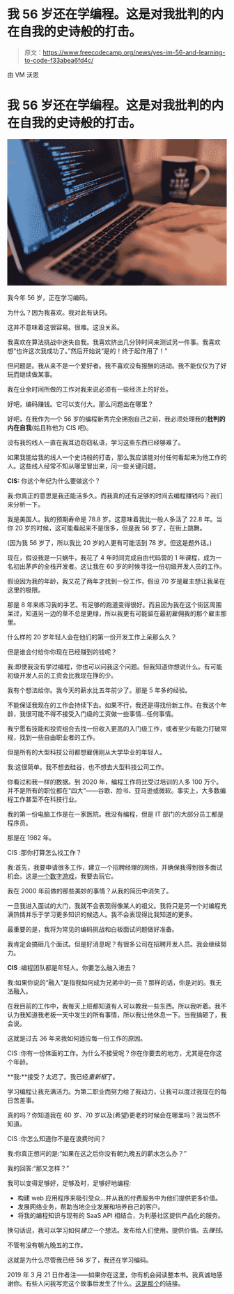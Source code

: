 # 我 56 岁还在学编程。这是对我批判的内在自我的史诗般的打击。

> 原文：<https://www.freecodecamp.org/news/yes-im-56-and-learning-to-code-f33abea6fd4c/>

由 VM 沃恩

# 我 56 岁还在学编程。这是对我批判的内在自我的史诗般的打击。

![aD0KMNhfrS61--anSsMJFYEvET-HHacHvzO7](img/9b46eb41419844aa0782dfa48f631d0f.png)

我今年 56 岁，正在学习编码。

为什么？因为我喜欢。我对此有诀窍。

这并不意味着这很容易。很难。这没关系。

我喜欢在算法挑战中迷失自我。我喜欢挤出几分钟时间来测试另一件事。我喜欢想“也许这次我成功了。”然后开始说“是的！终于起作用了！”

但问题是。我从来不是一个爱好者。我不喜欢没有报酬的活动。我不能仅仅为了好玩而继续做某事。

我在业余时间所做的工作对我来说必须有一些经济上的好处。

好吧，编码赚钱。它可以支付大。那么问题出在哪里？

好吧，在我作为一个 56 岁的编程新秀完全拥抱自己之前，我必须处理我的**批判的内在自我**(姑且称他为 CIS 吧)。

没有我的线人一直在我耳边窃窃私语，学习这些东西已经够难了。

如果我能给我的线人一个史诗般的打击，那么我应该能对付任何看起来为他工作的人。这些线人经常不知从哪里冒出来，问一些关键问题。

**CIS:** 你这个年纪为什么要做这个？

我:你真正的意思是我还能活多久。而我真的还有足够的时间去编程赚钱吗？我们来分析一下。

我是美国人。我的预期寿命是 78.8 岁。这意味着我比一般人多活了 22.8 年。当你 20 岁的时候，这可能看起来不是很多，但是我 56 岁了，在街上跳舞。

(因为我 56 岁了，所以我比 20 岁的人更有可能活到 78 岁。但这是题外话。)

现在，假设我是一只蜗牛，我花了 4 年时间完成自由代码营的 1 年课程，成为一名初出茅庐的全栈开发者。这让我在 60 岁的时候寻找一份初级开发人员的工作。

假设因为我的年龄，我又花了两年才找到一份工作，假设 70 岁是雇主想让我呆在这里的极限。

那是 8 年来练习我的手艺。有足够的跑道变得很好。而且因为我在这个街区周围呆过，知道另一边的草不总是更绿，所以我更有可能留在最初雇佣我的那个雇主那里。

什么样的 20 岁年轻人会在他们的第一份开发工作上呆那么久？

但是谁会付给你你现在已经赚到的钱呢？

我:即使我没有学过编程，你也可以问我这个问题。但我知道你想说什么。有可能初级开发人员的工资会比我现在挣的少。

我有个想法给你。我今天的薪水比五年前少了。那是 5 年多的经验。

不能保证我现在的工作会持续下去。如果不行，我还是得找份新工作。在我这个年龄，我很可能不得不接受入门级的工资做一些事情…任何事情。

我宁愿有技能和投资组合去找一份收入更高的入门级工作，或者至少有能力打破常规，找到一些自由职业者的工作。

但是所有的大型科技公司都想雇佣刚从大学毕业的年轻人。

我:这很简单。我不想去硅谷，也不想去大型科技公司工作。

你看过和我一样的数据。到 2020 年，编程工作将比受过培训的人多 100 万个。并不是所有的职位都在“四大”——谷歌、脸书、亚马逊或微软。事实上，大多数编程工作甚至不在科技行业。

我的第一份电脑工作是在一家医院。我没有编程，但是 IT 部门的大部分员工都是程序员。

那是在 1982 年。

CIS :那你打算怎么找工作？

我:首先，我要申请很多工作，建立一个招聘经理的网络，并确保我得到很多面试机会。这是[一个数字游戏](https://medium.freecodecamp.com/5-key-learnings-from-the-post-bootcamp-job-search-9a07468d2331#.7mio1uw2s)，我要去玩它。

我在 2000 年前做的那些美妙的事情？从我的简历中消失了。

一旦我进入面试的大门，我就不会表现得像某人的祖父。我将只是另一个对编程充满热情并乐于学习更多知识的候选人。我不会表现得比我知道的更多。

最重要的是，我将为常见的编码挑战和白板面试问题做好准备。

我肯定会搞砸几个面试。但是好消息呢？有很多公司在招聘开发人员。我会继续努力。

**CIS** :编程团队都是年轻人。你要怎么融入进去？

我:如果你说的“融入”是指我如何成为兄弟中的一员？那样的话，你是对的。我无法融入。

在我目前的工作中，我每天上班都知道有人可以教我一些东西。所以我听着。我不认为我知道我老板一天中发生的所有事情，所以我让他休息一下。当我搞砸了，我会说。

这就是过去 36 年来我如何适应每一份工作的原因。

CIS :你有一份体面的工作。为什么不接受呢？你在你要去的地方，尤其是在你这个年龄。

**我:**接受？太迟了。我已经*重新框*了。

学习编程让我充满活力。为第二职业而努力给了我动力，让我可以度过我现在的每日苦差事。

真的吗？你知道我在 60 岁、70 岁以及(希望)更老的时候会在哪里吗？我当然不知道。

CIS :你怎么知道你不是在浪费时间？

我:你真正想问的是:“如果在这之后你没有朝九晚五的薪水怎么办？”

我的回答:“那又怎样？”

我可以变得足够好，足够及时，足够好地编程:

*   构建 web 应用程序来吸引受众…并从我的付费服务中为他们提供更多价值。
*   发展网络业务，帮助当地企业发展和培养自己的客户。
*   将我的编程知识与现有的 SaaS API 相结合，为利基社区提供产品化的服务。

换句话说，我可以学习如何*建立*一个想法。发布给人们使用。提供价值。去*赚钱*。

不管有没有朝九晚五的工作。

这就是为什么尽管我已经 56 岁了，我还在学习编码。

2019 年 3 月 21 日作者注——如果你在这里，你有机会阅读整本书。我真诚地感谢你。有些人问我写完这个故事后发生了什么。[这是那个](https://medium.com/@vmvaughn/theres-no-way-i-ll-keep-learning-to-code-at-my-age-dd3f3237c6f1?source=friends_link&sk=adfdf29f89574276abf53fc477aeeab0)的链接。